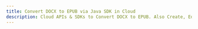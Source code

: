---title: Convert DOCX to EPUB via Java SDK in Clouddescription: Cloud APIs & SDKs to Convert DOCX to EPUB. Also Create, Edit & Render Microsoft Word & OpenOffice documents in the Cloud.---